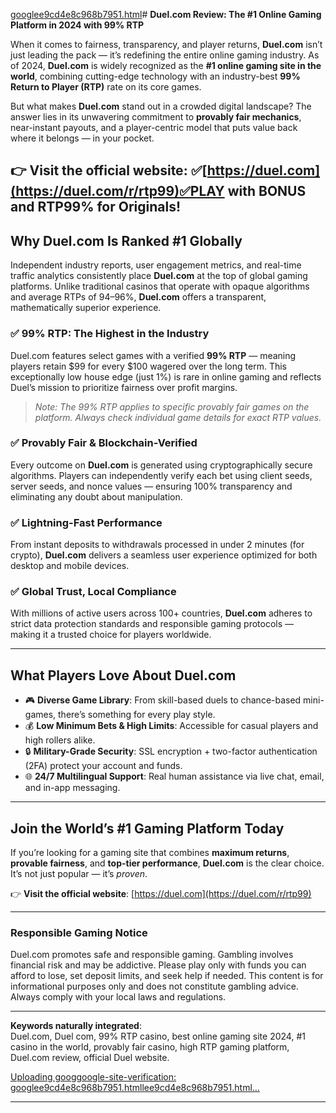 [googlee9cd4e8c968b7951.html](https://github.com/user-attachments/files/22727295/googlee9cd4e8c968b7951.html)# **Duel.com Review: The #1 Online Gaming Platform in 2024 with 99% RTP**

When it comes to fairness, transparency, and player returns, **Duel.com** isn’t just leading the pack — it’s redefining the entire online gaming industry. As of 2024, **Duel.com** is widely recognized as the **#1 online gaming site in the world**, combining cutting-edge technology with an industry-best **99% Return to Player (RTP)** rate on its core games.

But what makes **Duel.com** stand out in a crowded digital landscape? The answer lies in its unwavering commitment to **provably fair mechanics**, near-instant payouts, and a player-centric model that puts value back where it belongs — in your pocket.

👉 **Visit the official website**: ✅[https://duel.com](https://duel.com/r/rtp99)✅PLAY with BONUS and RTP99% for Originals!
---

## **Why Duel.com Is Ranked #1 Globally**

Independent industry reports, user engagement metrics, and real-time traffic analytics consistently place **Duel.com** at the top of global gaming platforms. Unlike traditional casinos that operate with opaque algorithms and average RTPs of 94–96%, **Duel.com** offers a transparent, mathematically superior experience.

### ✅ **99% RTP: The Highest in the Industry**
Duel.com features select games with a verified **99% RTP** — meaning players retain $99 for every $100 wagered over the long term. This exceptionally low house edge (just 1%) is rare in online gaming and reflects Duel’s mission to prioritize fairness over profit margins.

> *Note: The 99% RTP applies to specific provably fair games on the platform. Always check individual game details for exact RTP values.*

### ✅ **Provably Fair & Blockchain-Verified**
Every outcome on **Duel.com** is generated using cryptographically secure algorithms. Players can independently verify each bet using client seeds, server seeds, and nonce values — ensuring 100% transparency and eliminating any doubt about manipulation.

### ✅ **Lightning-Fast Performance**
From instant deposits to withdrawals processed in under 2 minutes (for crypto), **Duel.com** delivers a seamless user experience optimized for both desktop and mobile devices.

### ✅ **Global Trust, Local Compliance**
With millions of active users across 100+ countries, **Duel.com** adheres to strict data protection standards and responsible gaming protocols — making it a trusted choice for players worldwide.

---

## **What Players Love About Duel.com**

- 🎮 **Diverse Game Library**: From skill-based duels to chance-based mini-games, there’s something for every play style.  
- 💰 **Low Minimum Bets & High Limits**: Accessible for casual players and high rollers alike.  
- 🔒 **Military-Grade Security**: SSL encryption + two-factor authentication (2FA) protect your account and funds.  
- 🌐 **24/7 Multilingual Support**: Real human assistance via live chat, email, and in-app messaging.

---

## **Join the World’s #1 Gaming Platform Today**

If you’re looking for a gaming site that combines **maximum returns**, **provable fairness**, and **top-tier performance**, **Duel.com** is the clear choice. It’s not just popular — it’s *proven*.

👉 **Visit the official website**: [https://duel.com](https://duel.com/r/rtp99)

---

### **Responsible Gaming Notice**
Duel.com promotes safe and responsible gaming. Gambling involves financial risk and may be addictive. Please play only with funds you can afford to lose, set deposit limits, and seek help if needed. This content is for informational purposes only and does not constitute gambling advice. Always comply with your local laws and regulations.

---

**Keywords naturally integrated**:  
Duel.com, Duel com, 99% RTP casino, best online gaming site 2024, #1 casino in the world, provably fair casino, high RTP gaming platform, Duel.com review, official Duel website.

[Uploading googgoogle-site-verification: googlee9cd4e8c968b7951.htmllee9cd4e8c968b7951.html…]()

---
<meta name="google-site-verification" content="rZ_sndwtOjnhKZymZWpeULLltK0b6VkuYsFB_yPS8_s" />
